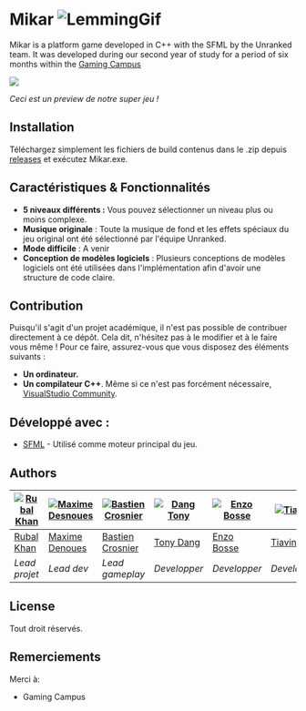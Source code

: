 # Mikar ![LemmingGif](https://media.discordapp.net/attachments/1049962809338896384/1050009234668015626/096c2a84-c1bd-4759-a828-dfe051c19bab.webp?width=87&height=58)

Mikar is a platform game developed in C++ with the SFML by the Unranked team. It was developed during our second year of study for a period of six months within the [Gaming Campus](https://gamingcampus.fr/ecoles/ecole-developpeur-jeux-video-g-tech.html)

![](https://media.discordapp.net/attachments/1050541279634796614/1050541893366333561/image.png)

*Ceci est un preview de notre super jeu !*

## Installation

Téléchargez simplement les fichiers de build contenus dans le .zip depuis [releases]() et exécutez Mikar.exe.

## Caractéristiques & Fonctionnalités
- **5 niveaux différents :** Vous pouvez sélectionner un niveau plus ou moins complexe.
- **Musique originale** : Toute la musique de fond et les effets spéciaux du jeu original ont été sélectionné par l'équipe Unranked.
- **Mode difficile** : A venir
- **Conception de modèles logiciels** : Plusieurs conceptions de modèles logiciels ont été utilisées dans l'implémentation afin d'avoir une structure de code claire.

## Contribution

Puisqu'il s'agit d'un projet académique, il n'est pas possible de contribuer directement à ce dépôt. Cela dit, n'hésitez pas à le modifier et à le faire vous même ! Pour ce faire, assurez-vous que vous disposez des éléments suivants :

- **Un ordinateur.**
- **Un compilateur C++**. Même si ce n'est pas forcément nécessaire, [VisualStudio Community](https://visualstudio.microsoft.com/fr/vs/community/).

## Développé avec : 

* [SFML](https://www.sfml-dev.org/index-fr.php) - Utilisé comme moteur principal du jeu.

## Authors

| [![Rubal Khan](https://images-ext-1.discordapp.net/external/QBc6cB7rQIog4U_M3wlUJVH8JSQW7XXFmq8nUmLUyDg/%3Fsize%3D1024/https/cdn.discordapp.com/avatars/561598364219867156/5b2e5d9fcaca2727c1cec135551a6a98.png?width=468&height=350)](https://github.com/) | [![Maxime Desnoues]()](https://github.com/) | [![Bastien Crosnier]()](https://github.com/) | [![Dang Tony]()](https://github.com/) | [![Enzo Bosse]()](https://github.com/) | [![Tiavina]()](https://github.com/) |
| ---- | ---- | ---- | ---- | ---- | ---- |
| [Rubal Khan](https://github.com/) | [Maxime Denoues](https://github.com/Maxadore) |  [Bastien Crosnier](https://github.com/) | [Tony Dang](https://github.com/) | [Enzo Bosse](https://github.com/) | [Tiavina](https://github.com/) |
| _Lead projet_ | _Lead dev_ | _Lead gameplay_ | _Developper_ | _Developper_ | _Developper_ |


## License

Tout droit réservés.

## Remerciements

Merci à:
- Gaming Campus
